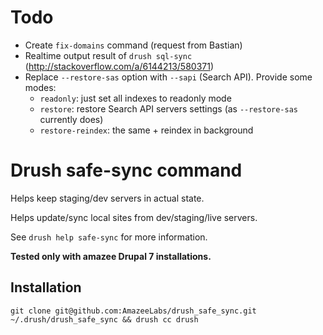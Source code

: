 # Todo

- Create `fix-domains` command (request from Bastian)
- Realtime output result of `drush sql-sync` (http://stackoverflow.com/a/6144213/580371)
- Replace `--restore-sas` option with `--sapi` (Search API). Provide some modes:
  - `readonly`: just set all indexes to readonly mode
  - `restore`: restore Search API servers settings (as `--restore-sas` currently does)
  - `restore-reindex`: the same + reindex in background

# Drush safe-sync command

Helps keep staging/dev servers in actual state.

Helps update/sync local sites from dev/staging/live servers.

See `drush help safe-sync` for more information.

**Tested only with amazee Drupal 7 installations.**

## Installation

    git clone git@github.com:AmazeeLabs/drush_safe_sync.git ~/.drush/drush_safe_sync && drush cc drush
